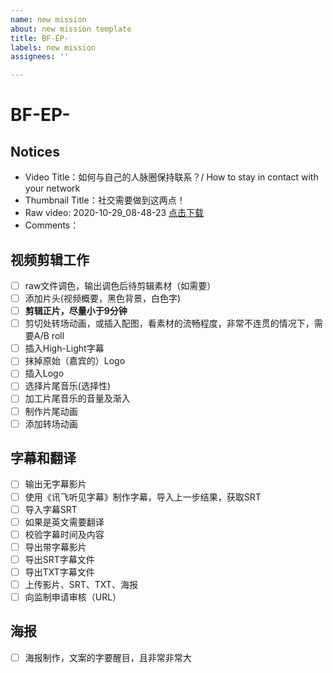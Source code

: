 ```yaml
---
name: new mission
about: new mission template
title: BF-EP-
labels: new mission
assignees: ''

---
```


# BF-EP-

## Notices

- Video Title：如何与自己的人脉圈保持联系？/ How to stay in contact with your network
- Thumbnail Title：社交需要做到这两点！
- Raw video: 2020-10-29_08-48-23 [点击下载](https://drive.google.com/drive/folders/1WiFaOXt0ZP5H5vy_bFx9CLn37W7Twovj)
- Comments：

## 视频剪辑工作
- [ ] raw文件调色，输出调色后待剪辑素材（如需要）
- [ ] 添加片头(视频概要，黑色背景，白色字)
- [ ] **剪辑正片，尽量小于9分钟**
- [ ] 剪切处转场动画，或插入配图，看素材的流畅程度，非常不连贯的情况下，需要A/B roll
- [ ] 插入High-Light字幕
- [ ] 抹掉原始（嘉宾的）Logo
- [ ] 插入Logo
- [ ] 选择片尾音乐(选择性)
- [ ] 加工片尾音乐的音量及渐入
- [ ] 制作片尾动画
- [ ] 添加转场动画

## 字幕和翻译
- [ ] 输出无字幕影片
- [ ] 使用《讯飞听见字幕》制作字幕，导入上一步结果，获取SRT
- [ ] 导入字幕SRT
- [ ] 如果是英文需要翻译
- [ ] 校验字幕时间及内容
- [ ] 导出带字幕影片
- [ ] 导出SRT字幕文件
- [ ] 导出TXT字幕文件
- [ ] 上传影片、SRT、TXT、海报
- [ ] 向监制申请审核（URL）

## 海报
- [ ] 海报制作，文案的字要醒目，且非常非常大

